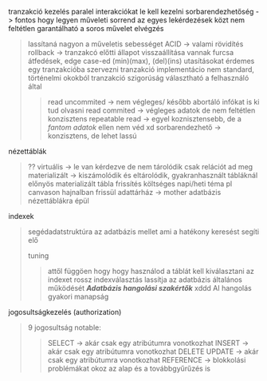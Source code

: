 tranzakció kezelés
paralel interakciókat le kell kezelni
sorbarendezhetőség -> fontos hogy legyen műveleti sorrend az egyes lekérdezések közt
nem feltétlen garantálható a soros művelet elvégzés
> lassítaná nagyon a műveletis sebességet
> ACID -> valami rövidítés
> rollback -> tranzakcó előtti állapot visszaállítása
> vannak furcsa átfedések, edge case-ed
> (min)(max), (del)(ins) utasításokat érdemes egy tranzakcióba szervezni
> tranzakció implementácio nem standard, történelmi okokból
> tranzakció szigorúság választható a felhasználó által
>> read uncommited -> nem végleges/ később abortáló infókat is ki tud olvasni
>> read commited -> végleges adatok de nem feltétlen konzisztens
>> repeatable read -> egyel koznisztensebb, de a *fantom adatok* ellen nem véd xd
>> sorbarendezhető -> konzisztens, de lehet lassú

nézettáblák
>??
>virtuális -> le van kérdezve de nem tárolódik csak relációt ad meg
>materializált -> kiszámolódik és eltárolódik, gyakranhasznált tábláknál előnyös
>materializált tábla frissítés költséges
>napi/heti téma pl canvason hajnalban frissül
>adattárház -> mother adatbázis nézettáblákra épül

indexek
>segédadatstruktúra az adatbázis mellet ami a hatékony keresést segíti elő
>
>tuning
>>attől függöen hogy hogy használod a táblát kell kiválasztani az indexet
>>rossz indexválasztás lassítja az adatbázis általános működését
>>***Adatbázis hangolási szakértők*** xddd
>>AI hangolás gyakori manapság

jogosultságkezelés (authorization)
>9 jogosultság
>notable:
>>SELECT -> akár csak egy atribútumra vonotkozhat
>>INSERT -> akár csak egy atribútumra vonotkozhat
>>DELETE
>>UPDATE -> akár csak egy atribútumra vonotkozhat
>>REFERENCE -> blokkolási problémákat okoz az alap és a továbbgyűrűzés is
>
>
